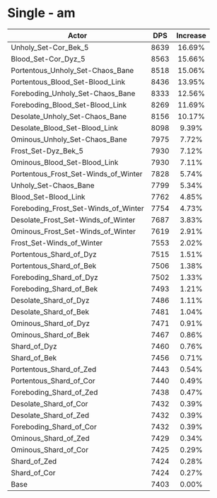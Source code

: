 # Single - am
| Actor | DPS | Increase |
|---|:---:|:---:|
|Unholy_Set-Cor_Bek_5|8639|16.69%|
|Blood_Set-Cor_Dyz_5|8563|15.66%|
|Portentous_Unholy_Set-Chaos_Bane|8518|15.06%|
|Portentous_Blood_Set-Blood_Link|8436|13.95%|
|Foreboding_Unholy_Set-Chaos_Bane|8333|12.56%|
|Foreboding_Blood_Set-Blood_Link|8269|11.69%|
|Desolate_Unholy_Set-Chaos_Bane|8156|10.17%|
|Desolate_Blood_Set-Blood_Link|8098|9.39%|
|Ominous_Unholy_Set-Chaos_Bane|7975|7.72%|
|Frost_Set-Dyz_Bek_5|7930|7.12%|
|Ominous_Blood_Set-Blood_Link|7930|7.11%|
|Portentous_Frost_Set-Winds_of_Winter|7828|5.74%|
|Unholy_Set-Chaos_Bane|7799|5.34%|
|Blood_Set-Blood_Link|7762|4.85%|
|Foreboding_Frost_Set-Winds_of_Winter|7754|4.73%|
|Desolate_Frost_Set-Winds_of_Winter|7687|3.83%|
|Ominous_Frost_Set-Winds_of_Winter|7619|2.91%|
|Frost_Set-Winds_of_Winter|7553|2.02%|
|Portentous_Shard_of_Dyz|7515|1.51%|
|Portentous_Shard_of_Bek|7506|1.38%|
|Foreboding_Shard_of_Dyz|7502|1.33%|
|Foreboding_Shard_of_Bek|7493|1.21%|
|Desolate_Shard_of_Dyz|7486|1.11%|
|Desolate_Shard_of_Bek|7481|1.04%|
|Ominous_Shard_of_Dyz|7471|0.91%|
|Ominous_Shard_of_Bek|7467|0.86%|
|Shard_of_Dyz|7460|0.76%|
|Shard_of_Bek|7456|0.71%|
|Portentous_Shard_of_Zed|7443|0.54%|
|Portentous_Shard_of_Cor|7440|0.49%|
|Foreboding_Shard_of_Zed|7438|0.47%|
|Desolate_Shard_of_Cor|7432|0.39%|
|Desolate_Shard_of_Zed|7432|0.39%|
|Foreboding_Shard_of_Cor|7432|0.39%|
|Ominous_Shard_of_Zed|7429|0.34%|
|Ominous_Shard_of_Cor|7425|0.29%|
|Shard_of_Zed|7424|0.28%|
|Shard_of_Cor|7424|0.27%|
|Base|7403|0.00%|
